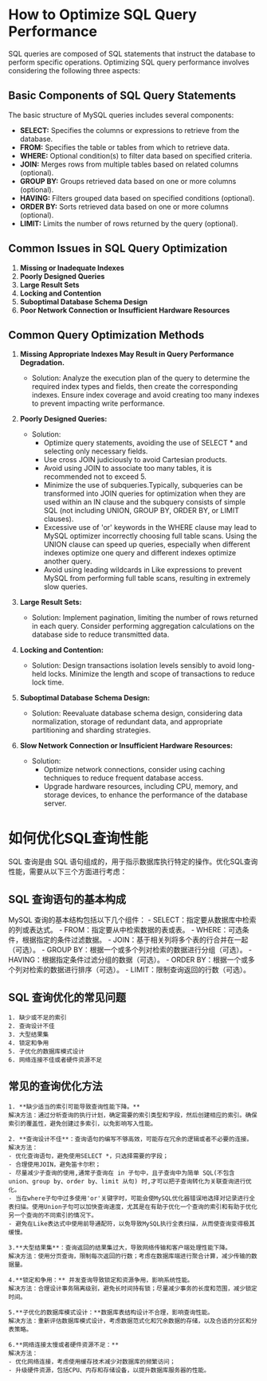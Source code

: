 # How to Optimize SQL Query Performance

SQL queries are composed of SQL statements that instruct the database to perform specific operations. Optimizing SQL query performance involves considering the following three aspects:

## Basic Components of SQL Query Statements

The basic structure of MySQL queries includes several components:

- **SELECT:** Specifies the columns or expressions to retrieve from the database.
- **FROM:** Specifies the table or tables from which to retrieve data.
- **WHERE:** Optional condition(s) to filter data based on specified criteria.
- **JOIN:** Merges rows from multiple tables based on related columns (optional).
- **GROUP BY:** Groups retrieved data based on one or more columns (optional).
- **HAVING:** Filters grouped data based on specified conditions (optional).
- **ORDER BY:** Sorts retrieved data based on one or more columns (optional).
- **LIMIT:** Limits the number of rows returned by the query (optional).

## Common Issues in SQL Query Optimization

1. **Missing or Inadequate Indexes**
2. **Poorly Designed Queries**
3. **Large Result Sets**
4. **Locking and Contention**
5. **Suboptimal Database Schema Design**
6. **Poor Network Connection or Insufficient Hardware Resources**

## Common Query Optimization Methods

1. **Missing Appropriate Indexes May Result in Query Performance Degradation.**
   - Solution: Analyze the execution plan of the query to determine the required index types and fields, then create the corresponding indexes. Ensure index coverage and avoid creating too many indexes to prevent impacting write performance.

2. **Poorly Designed Queries:**
   - Solution:
     - Optimize query statements, avoiding the use of SELECT * and selecting only necessary fields.
     - Use cross JOIN judiciously to avoid Cartesian products.
     - Avoid using JOIN to associate too many tables, it is recommended not to exceed 5.
     - Minimize the use of subqueries.Typically, subqueries can be transformed into JOIN queries for optimization when they are used within an IN clause and the subquery consists of simple SQL (not including UNION, GROUP BY, ORDER BY, or LIMIT clauses).
     - Excessive use of 'or' keywords in the WHERE clause may lead to MySQL optimizer incorrectly choosing full table scans. Using the UNION clause can speed up queries, especially when different indexes optimize one query and different indexes optimize another query.
     - Avoid using leading wildcards in Like expressions to prevent MySQL from performing full table scans, resulting in extremely slow queries.

3. **Large Result Sets:**
   - Solution: Implement pagination, limiting the number of rows returned in each query. Consider performing aggregation calculations on the database side to reduce transmitted data.

4. **Locking and Contention:**
   - Solution: Design transactions isolation levels sensibly to avoid long-held locks. Minimize the length and scope of transactions to reduce lock time.

5. **Suboptimal Database Schema Design:**
   - Solution: Reevaluate database schema design, considering data normalization, storage of redundant data, and appropriate partitioning and sharding strategies.

6. **Slow Network Connection or Insufficient Hardware Resources:**
   - Solution:
     - Optimize network connections, consider using caching techniques to reduce frequent database access.
     - Upgrade hardware resources, including CPU, memory, and storage devices, to enhance the performance of the database server.


# 如何优化SQL查询性能

SQL 查询是由 SQL 语句组成的，用于指示数据库执行特定的操作。优化SQL查询性能，需要从以下三个方面进行考虑：

## SQL 查询语句的基本构成

MySQL 查询的基本结构包括以下几个组件：
    - SELECT：指定要从数据库中检索的列或表达式。
    - FROM：指定要从中检索数据的表或表。
    - WHERE：可选条件，根据指定的条件过滤数据。
    - JOIN：基于相关列将多个表的行合并在一起（可选）。
    - GROUP BY：根据一个或多个列对检索的数据进行分组（可选）。
    - HAVING：根据指定条件过滤分组的数据（可选）。
    - ORDER BY：根据一个或多个列对检索的数据进行排序（可选）。
    - LIMIT：限制查询返回的行数（可选）。

## SQL 查询优化的常见问题
    1. 缺少或不足的索引
    2. 查询设计不佳
    3. 大型结果集
    4. 锁定和争用
    5. 子优化的数据库模式设计
    6. 网络连接不佳或者硬件资源不足

## 常见的查询优化方法

    1. **缺少适当的索引可能导致查询性能下降。**
    解决方法：通过分析查询的执行计划，确定需要的索引类型和字段，然后创建相应的索引。确保索引的覆盖性，避免创建过多索引，以免影响写入性能。

    2. **查询设计不佳**：查询语句的编写不够高效，可能存在冗余的逻辑或者不必要的连接。
    解决方法：
    - 优化查询语句，避免使用SELECT *，只选择需要的字段；
    - 合理使用JOIN，避免笛卡尔积；
    - 尽量减少子查询的使用,通常子查询在 in 子句中，且子查询中为简单 SQL(不包含 union、group by、order by、limit 从句) 时,才可以把子查询转化为关联查询进行优化。
    - 当在where子句中过多使用'or'关键字时，可能会使MySQL优化器错误地选择对记录进行全表扫描。使用Union子句可以加快查询速度，尤其是在有助于优化一个查询的索引和有助于优化另一个查询的不同索引的情况下。
    - 避免在Like表达式中使用前导通配符，以免导致MySQL执行全表扫描，从而使查询变得极其缓慢。

    3.**大型结果集**：查询返回的结果集过大，导致网络传输和客户端处理性能下降。
    解决方法：使用分页查询，限制每次返回的行数；考虑在数据库端进行聚合计算，减少传输的数据量。

    4.**锁定和争用：** 并发查询导致锁定和资源争用，影响系统性能。
    解决方法：合理设计事务隔离级别，避免长时间持有锁；尽量减少事务的长度和范围，减少锁定时间。

    5.**子优化的数据库模式设计：**数据库表结构设计不合理，影响查询性能。
    解决方法：重新评估数据库模式设计，考虑数据范式化和冗余数据的存储，以及合适的分区和分表策略。

    6.**网络连接太慢或者硬件资源不足：**
    解决方法：
    - 优化网络连接，考虑使用缓存技术减少对数据库的频繁访问；
    - 升级硬件资源，包括CPU、内存和存储设备，以提升数据库服务器的性能。


